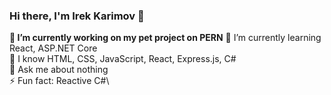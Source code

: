 ### Hi there, I'm Irek Karimov 👋

**🔭 I’m currently working on my pet project on PERN**
🌱 I’m currently learning React, ASP.NET Core\
📖 I know HTML, CSS, JavaScript, React, Express.js, C#\
💬 Ask me about nothing\
⚡ Fun fact: Reactive C#\

